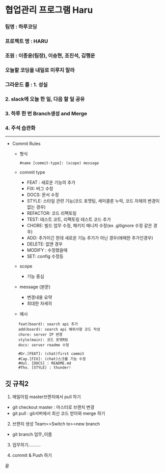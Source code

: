 # 협업관리 프로그램 Haru
### 팀명 : 하루코딩
### 프로젝트 명 : HARU
### 조원 : 이종윤(팀장), 이승현, 조진석, 김행운
### 오늘할 코딩을 내일로 미루지 말라
### 그라운드 룰 : 1. 성실
###            2. slack에 오늘 한 일, 다음 할 일 공유
###            3. 하루 한 번 Branch생성 and Merge
###            4. 주석 습관화

***

- Commit Rules
  - 형식

      ```
      #name [commit-type]: (scope) message
      ```
  - commit type
      - FEAT : 새로운 기능의 추가
      - FIX: 버그 수정
      - DOCS: 문서 수정
      - STYLE: 스타일 관련 기능(코드 포맷팅, 세미콜론 누락, 코드 자체의 변경이 없는 경우)
      - REFACTOR: 코드 리펙토링
      - TEST: 테스트 코트, 리펙토링 테스트 코드 추가
      - CHORE: 빌드 업무 수정, 패키지 매니저 수정(ex .gitignore 수정 같은 경우)
      - ADD: 추가이긴 한데 새로운 기능 추가가 아닌 경우(애매한 추가인경우)
      - DELETE: 없앤 경우
      - MODIFY : 수정했을때
      - SET: config 수정등
  - scope
      - 기능 중심
  - message (본문)
      - 변경내용 요약
      - 최대한 자세히
  - 예시
```
      feat(board): search api 추가
      add(board): search api 예외사항 코드 작성
      chore: server IP 변경
      style(main): 코드 포맷R팅
      docs: server readme 수정 

      #Dr.[FEAT]: (chat)first commit 
      #Cap.[FIX]: (chat)스크롤 기능 수정
      #Hul. [DOCS] : README.md
      #Tho. [STYLE] : thunder!
```

## 깃 규칙2 

1. 매일아침 master브랜치에서 pull 하기
  - git checkout master : 마스터로 브랜치 변경
  - git pull : git서버에서 최신 코드 받아와 merge 하기

2. 브랜치 생성 Team>>Switch to>>new branch
  - git branch 업무_이름

3. 업무하기..........

4. commit & Push 하기

끝
